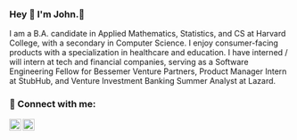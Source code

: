 ### Hey 👋 I'm John.🐺

I am a B.A. candidate in Applied Mathematics, Statistics, and CS at Harvard College, with a secondary in Computer Science. I enjoy consumer-facing products with a specialization in healthcare and education. I have interned / will intern at tech and financial companies, serving as a Software Engineering Fellow for Bessemer Venture Partners, Product Manager Intern at StubHub, and Venture Investment Banking Summer Analyst at Lazard. 

### 🤝 Connect with me:

<a href="https://www.linkedin.com/in/rhojohn/"><img align="left" src="https://raw.githubusercontent.com/yushi1007/yushi1007/main/images/linkedin.svg" alt="John Rho | LinkedIn" width="21px"/></a>
<a href="https://johnrho.medium.com/"><img align="left" src="https://raw.githubusercontent.com/yushi1007/yushi1007/main/images/medium.svg" alt="John Rho | Medium" width="21px"/></a>
</br>
